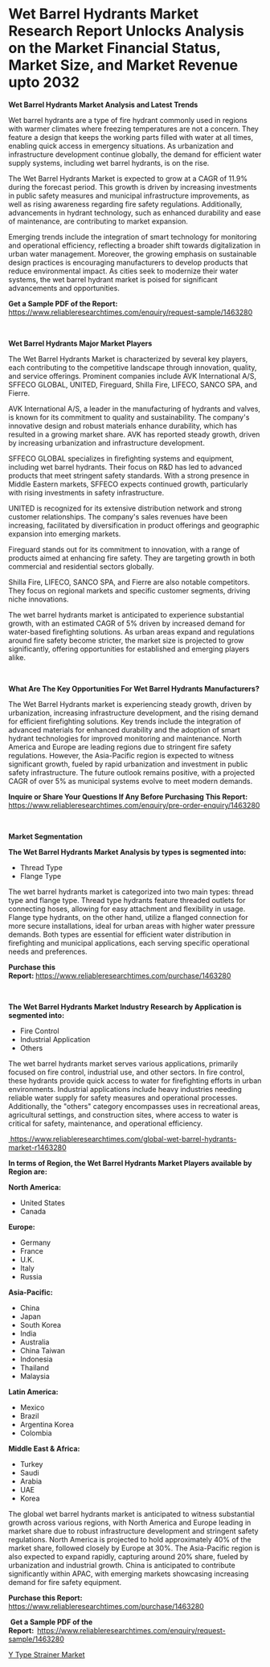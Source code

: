 <p><h1>Wet Barrel Hydrants Market Research Report Unlocks Analysis on the Market Financial Status, Market Size, and Market Revenue upto 2032</h1></p><p><strong>Wet Barrel Hydrants Market Analysis and Latest Trends</strong></p>
<p><p>Wet barrel hydrants are a type of fire hydrant commonly used in regions with warmer climates where freezing temperatures are not a concern. They feature a design that keeps the working parts filled with water at all times, enabling quick access in emergency situations. As urbanization and infrastructure development continue globally, the demand for efficient water supply systems, including wet barrel hydrants, is on the rise.</p><p>The Wet Barrel Hydrants Market is expected to grow at a CAGR of 11.9% during the forecast period. This growth is driven by increasing investments in public safety measures and municipal infrastructure improvements, as well as rising awareness regarding fire safety regulations. Additionally, advancements in hydrant technology, such as enhanced durability and ease of maintenance, are contributing to market expansion.</p><p>Emerging trends include the integration of smart technology for monitoring and operational efficiency, reflecting a broader shift towards digitalization in urban water management. Moreover, the growing emphasis on sustainable design practices is encouraging manufacturers to develop products that reduce environmental impact. As cities seek to modernize their water systems, the wet barrel hydrant market is poised for significant advancements and opportunities.</p></p>
<p><strong>Get a Sample PDF of the Report:&nbsp;</strong> <a href="https://www.reliableresearchtimes.com/enquiry/request-sample/1463280?utm_campaign=2204&utm_medium=2&utm_source=Github&utm_content=ia&utm_term=18022025&utm_id=wet-barrel-hydrants">https://www.reliableresearchtimes.com/enquiry/request-sample/1463280</a></p>
<p>&nbsp;</p>
<p><strong>Wet Barrel Hydrants Major Market Players</strong></p>
<p><p>The Wet Barrel Hydrants Market is characterized by several key players, each contributing to the competitive landscape through innovation, quality, and service offerings. Prominent companies include AVK International A/S, SFFECO GLOBAL, UNITED, Fireguard, Shilla Fire, LIFECO, SANCO SPA, and Fierre.</p><p>AVK International A/S, a leader in the manufacturing of hydrants and valves, is known for its commitment to quality and sustainability. The company's innovative design and robust materials enhance durability, which has resulted in a growing market share. AVK has reported steady growth, driven by increasing urbanization and infrastructure development.</p><p>SFFECO GLOBAL specializes in firefighting systems and equipment, including wet barrel hydrants. Their focus on R&D has led to advanced products that meet stringent safety standards. With a strong presence in Middle Eastern markets, SFFECO expects continued growth, particularly with rising investments in safety infrastructure.</p><p>UNITED is recognized for its extensive distribution network and strong customer relationships. The company's sales revenues have been increasing, facilitated by diversification in product offerings and geographic expansion into emerging markets. </p><p>Fireguard stands out for its commitment to innovation, with a range of products aimed at enhancing fire safety. They are targeting growth in both commercial and residential sectors globally.</p><p>Shilla Fire, LIFECO, SANCO SPA, and Fierre are also notable competitors. They focus on regional markets and specific customer segments, driving niche innovations.</p><p>The wet barrel hydrants market is anticipated to experience substantial growth, with an estimated CAGR of 5% driven by increased demand for water-based firefighting solutions. As urban areas expand and regulations around fire safety become stricter, the market size is projected to grow significantly, offering opportunities for established and emerging players alike.</p></p>
<p>&nbsp;</p>
<p><strong>What Are The Key Opportunities For Wet Barrel Hydrants Manufacturers?</strong></p>
<p><p>The Wet Barrel Hydrants market is experiencing steady growth, driven by urbanization, increasing infrastructure development, and the rising demand for efficient firefighting solutions. Key trends include the integration of advanced materials for enhanced durability and the adoption of smart hydrant technologies for improved monitoring and maintenance. North America and Europe are leading regions due to stringent fire safety regulations. However, the Asia-Pacific region is expected to witness significant growth, fueled by rapid urbanization and investment in public safety infrastructure. The future outlook remains positive, with a projected CAGR of over 5% as municipal systems evolve to meet modern demands.</p></p>
<p><strong>Inquire or Share Your Questions If Any Before Purchasing This Report:</strong> <a href="https://www.reliableresearchtimes.com/enquiry/pre-order-enquiry/1463280?utm_campaign=2204&utm_medium=2&utm_source=Github&utm_content=ia&utm_term=18022025&utm_id=wet-barrel-hydrants">https://www.reliableresearchtimes.com/enquiry/pre-order-enquiry/1463280</a></p>
<p>&nbsp;</p>
<p><strong>Market Segmentation</strong></p>
<p><strong>The Wet Barrel Hydrants Market Analysis by types is segmented into:</strong></p>
<p><ul><li>Thread Type</li><li>Flange Type</li></ul></p>
<p><p>The wet barrel hydrants market is categorized into two main types: thread type and flange type. Thread type hydrants feature threaded outlets for connecting hoses, allowing for easy attachment and flexibility in usage. Flange type hydrants, on the other hand, utilize a flanged connection for more secure installations, ideal for urban areas with higher water pressure demands. Both types are essential for efficient water distribution in firefighting and municipal applications, each serving specific operational needs and preferences.</p></p>
<p><strong>Purchase this Report:&nbsp;</strong><a href="https://www.reliableresearchtimes.com/purchase/1463280?utm_campaign=2204&utm_medium=2&utm_source=Github&utm_content=ia&utm_term=18022025&utm_id=wet-barrel-hydrants">https://www.reliableresearchtimes.com/purchase/1463280</a></p>
<p>&nbsp;</p>
<p><strong>The Wet Barrel Hydrants Market Industry Research by Application is segmented into:</strong></p>
<p><ul><li>Fire Control</li><li>Industrial Application</li><li>Others</li></ul></p>
<p><p>The wet barrel hydrants market serves various applications, primarily focused on fire control, industrial use, and other sectors. In fire control, these hydrants provide quick access to water for firefighting efforts in urban environments. Industrial applications include heavy industries needing reliable water supply for safety measures and operational processes. Additionally, the "others" category encompasses uses in recreational areas, agricultural settings, and construction sites, where access to water is critical for safety, maintenance, and operational efficiency.</p></p>
<p><a href="https://www.reliableresearchtimes.com/global-wet-barrel-hydrants-market-r1463280?utm_campaign=2204&utm_medium=2&utm_source=Github&utm_content=ia&utm_term=18022025&utm_id=wet-barrel-hydrants">&nbsp;https://www.reliableresearchtimes.com/global-wet-barrel-hydrants-market-r1463280</a></p>
<p><strong>In terms of Region, the Wet Barrel Hydrants Market Players available by Region are:</strong></p>
<p>
    <p> <strong> North America: </strong>
        <ul>
            <li>United States</li>
            <li>Canada</li>
        </ul>
        </p> 
    <p> <strong> Europe: </strong>
        <ul>
            <li>Germany</li>
            <li>France</li>
            <li>U.K.</li>
            <li>Italy</li>
            <li>Russia</li>
        </ul>
        </p> 
    <p> <strong> Asia-Pacific: </strong>
        <ul>
            <li>China</li>
            <li>Japan</li>
            <li>South Korea</li>
            <li>India</li>
            <li>Australia</li>
            <li>China Taiwan</li>
            <li>Indonesia</li>
            <li>Thailand</li>
            <li>Malaysia</li>
        </ul>
        </p> 
    <p> <strong> Latin America: </strong>
        <ul>
            <li>Mexico</li>
            <li>Brazil</li>
            <li>Argentina Korea</li>
            <li>Colombia</li>
        </ul>
        </p> 
    <p> <strong> Middle East & Africa: </strong>
        <ul>
            <li>Turkey</li>
            <li>Saudi</li>
            <li>Arabia</li>
            <li>UAE</li>
            <li>Korea</li>
        </ul>
    </p>
    </p>
<p><p>The global wet barrel hydrants market is anticipated to witness substantial growth across various regions, with North America and Europe leading in market share due to robust infrastructure development and stringent safety regulations. North America is projected to hold approximately 40% of the market share, followed closely by Europe at 30%. The Asia-Pacific region is also expected to expand rapidly, capturing around 20% share, fueled by urbanization and industrial growth. China is anticipated to contribute significantly within APAC, with emerging markets showcasing increasing demand for fire safety equipment.</p></p>
<p><strong>Purchase this Report: </strong><a href="https://www.reliableresearchtimes.com/purchase/1463280?utm_campaign=2204&utm_medium=2&utm_source=Github&utm_content=ia&utm_term=18022025&utm_id=wet-barrel-hydrants">https://www.reliableresearchtimes.com/purchase/1463280</a></p>
<p>&nbsp;<strong>Get a Sample PDF of the Report:&nbsp;&nbsp;</strong><a href="https://www.reliableresearchtimes.com/enquiry/request-sample/1463280?utm_campaign=2204&utm_medium=2&utm_source=Github&utm_content=ia&utm_term=18022025&utm_id=wet-barrel-hydrants">https://www.reliableresearchtimes.com/enquiry/request-sample/1463280</a></p>
<p><strong></strong></p>
<p><p><a href="https://github.com/tambraunrue691969/Market-Research-Report-List-1/blob/main/y-type-strainer-market.md?utm_campaign=2204&utm_medium=2&utm_source=Github&utm_content=ia&utm_term=18022025&utm_id=wet-barrel-hydrants">Y Type Strainer Market</a></p></p>